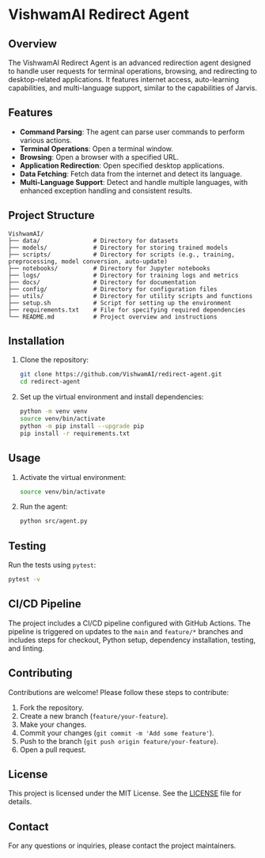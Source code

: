 # VishwamAI Redirect Agent

## Overview

The VishwamAI Redirect Agent is an advanced redirection agent designed to handle user requests for terminal operations, browsing, and redirecting to desktop-related applications. It features internet access, auto-learning capabilities, and multi-language support, similar to the capabilities of Jarvis.

## Features

- **Command Parsing**: The agent can parse user commands to perform various actions.
- **Terminal Operations**: Open a terminal window.
- **Browsing**: Open a browser with a specified URL.
- **Application Redirection**: Open specified desktop applications.
- **Data Fetching**: Fetch data from the internet and detect its language.
- **Multi-Language Support**: Detect and handle multiple languages, with enhanced exception handling and consistent results.

## Project Structure

```
VishwamAI/
├── data/               # Directory for datasets
├── models/             # Directory for storing trained models
├── scripts/            # Directory for scripts (e.g., training, preprocessing, model conversion, auto-update)
├── notebooks/          # Directory for Jupyter notebooks
├── logs/               # Directory for training logs and metrics
├── docs/               # Directory for documentation
├── config/             # Directory for configuration files
├── utils/              # Directory for utility scripts and functions
├── setup.sh            # Script for setting up the environment
├── requirements.txt    # File for specifying required dependencies
└── README.md           # Project overview and instructions
```

## Installation

1. Clone the repository:
   ```bash
   git clone https://github.com/VishwamAI/redirect-agent.git
   cd redirect-agent
   ```

2. Set up the virtual environment and install dependencies:
   ```bash
   python -m venv venv
   source venv/bin/activate
   python -m pip install --upgrade pip
   pip install -r requirements.txt
   ```

## Usage

1. Activate the virtual environment:
   ```bash
   source venv/bin/activate
   ```

2. Run the agent:
   ```bash
   python src/agent.py
   ```

## Testing

Run the tests using `pytest`:
```bash
pytest -v
```

## CI/CD Pipeline

The project includes a CI/CD pipeline configured with GitHub Actions. The pipeline is triggered on updates to the `main` and `feature/*` branches and includes steps for checkout, Python setup, dependency installation, testing, and linting.

## Contributing

Contributions are welcome! Please follow these steps to contribute:

1. Fork the repository.
2. Create a new branch (`feature/your-feature`).
3. Make your changes.
4. Commit your changes (`git commit -m 'Add some feature'`).
5. Push to the branch (`git push origin feature/your-feature`).
6. Open a pull request.

## License

This project is licensed under the MIT License. See the [LICENSE](LICENSE) file for details.

## Contact

For any questions or inquiries, please contact the project maintainers.
